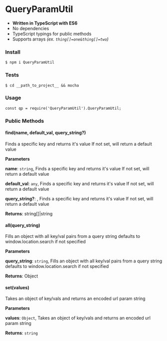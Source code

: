 # QueryParamUtil

- **Written in TypeScript with ES6**
- No dependencies
- TypeScript typings for public methods
- Supports arrays *(ex. `thing[]=one&thing[]=two`)*

### Install

`$ npm i QueryParamUtil`

### Tests

`$ cd __path_to_project__ && mocha`

### Usage

`const qp = require('QueryParamUtil').QueryParamUtil;`

### Public Methods

#### find(name, default_val, query_string?) 

Finds a specific key and returns it's value
If not set, will return a default value

**Parameters**

**name**: `string`, Finds a specific key and returns it's value
If not set, will return a default value

**default_val**: `any`, Finds a specific key and returns it's value
If not set, will return a default value

**query_string?**: , Finds a specific key and returns it's value
If not set, will return a default value

**Returns**: string[]|string


#### all(query_string) 

Fills an object with all key/val pairs from a query string
defaults to window.location.search if not specified

**Parameters**

**query_string**: `string`, Fills an object with all key/val pairs from a query string
defaults to window.location.search if not specified

**Returns**: Object


#### set(values) 

Takes an object of key/vals and returns an encoded url param string

**Parameters**

**values**: `Object`, Takes an object of key/vals and returns an encoded url param string

**Returns**: `string`